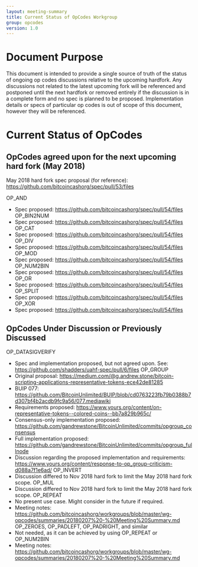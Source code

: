 ```yaml
---
layout: meeting-summary
title: Current Status of OpCodes Workgroup
group: opcodes
version: 1.0
---
```


# Document Purpose

This document is intended to provide a single source of truth of the status of ongoing op codes
discussions relative to the upcoming hardfork. Any discussions not related to the latest upcoming
fork will be referenced and postponed until the next hardfork or removed entirely if the discussion
is in a complete form and no spec is planned to be proposed. Implementation details or specs of
particular op codes is out of scope of this document, however they will be referenced.

# Current Status of OpCodes

## OpCodes agreed upon for the next upcoming hard fork (May 2018)

May 2018 hard fork spec proposal (for reference): https://github.com/bitcoincashorg/spec/pull/53/files

OP_AND
 * Spec proposed: https://github.com/bitcoincashorg/spec/pull/54/files
OP_BIN2NUM
 * Spec proposed: https://github.com/bitcoincashorg/spec/pull/54/files
OP_CAT
 * Spec proposed: https://github.com/bitcoincashorg/spec/pull/54/files
OP_DIV
 * Spec proposed: https://github.com/bitcoincashorg/spec/pull/54/files
OP_MOD
 * Spec proposed: https://github.com/bitcoincashorg/spec/pull/54/files
OP_NUM2BIN
 * Spec proposed: https://github.com/bitcoincashorg/spec/pull/54/files
OP_OR
 * Spec proposed: https://github.com/bitcoincashorg/spec/pull/54/files
OP_SPLIT
 * Spec proposed: https://github.com/bitcoincashorg/spec/pull/54/files
OP_XOR
 * Spec proposed: https://github.com/bitcoincashorg/spec/pull/54/files

## OpCodes Under Discussion or Previously Discussed

OP_DATASIGVERIFY
 * Spec and implementation proposed, but not agreed upon.  See: https://github.com/shadders/uahf-spec/pull/6/files
OP_GROUP
 * Original proposal: https://medium.com/@g.andrew.stone/bitcoin-scripting-applications-representative-tokens-ece42de81285
 * BUIP 077: https://github.com/BitcoinUnlimited/BUIP/blob/cd0763223fb79b0388b7d307bf4b2acdb9fc9a56/077.mediawiki
 * Requirements proposed: https://www.yours.org/content/on-representative-tokens--colored-coins--bb7a829b965c/
 * Consensus-only implementation proposed: https://github.com/gandrewstone/BitcoinUnlimited/commits/opgroup_consensus
 * Full implementation proposed: https://github.com/gandrewstone/BitcoinUnlimited/commits/opgroup_fullnode
 * Discussion regarding the proposed implementation and requirements: https://www.yours.org/content/response-to-op_group-criticism-d088a7f1e6ad/
OP_INVERT
 * Discussion differed to Nov 2018 hard fork to limit the May 2018 hard fork scope.
OP_MUL
 * Discussion differed to Nov 2018 hard fork to limit the May 2018 hard fork scope.
OP_REPEAT
 * No present use case.  Might consider in the future if required.
 * Meeting notes: https://github.com/bitcoincashorg/workgroups/blob/master/wg-opcodes/summaries/20180207%20-%20Meeting%20Summary.md
OP_ZEROES, OP_PADLEFT, OP_PADRIGHT, and similar
 * Not needed, as it can be achieved by using OP_REPEAT or OP_NUM2BIN
 * Meeting notes: https://github.com/bitcoincashorg/workgroups/blob/master/wg-opcodes/summaries/20180207%20-%20Meeting%20Summary.md

